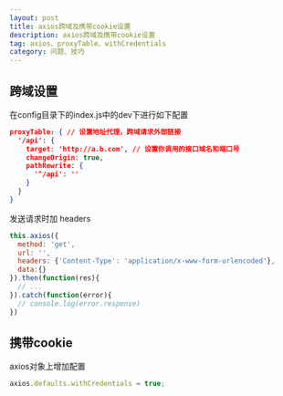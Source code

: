 ```yaml
---
layout: post
title: axios跨域及携带cookie设置
description: axios跨域及携带cookie设置
tag: axios、proxyTable、withCredentials
category: 问题、技巧
---
```

## 跨域设置

在config目录下的index.js中的dev下进行如下配置

```json
proxyTable: { // 设置地址代理，跨域请求外部链接
  '/api': {
    target: 'http://a.b.com', // 设置你调用的接口域名和端口号
    changeOrigin: true,
    pathRewrite: {
      '^/api': ''
    }
  }
}
```

发送请求时加 headers

```javascript
this.axios({
  method: 'get',
  url: '',
  headers: {'Content-Type': 'application/x-www-form-urlencoded'},
  data:{}
}).then(function(res){
  // ...
}).catch(function(error){
  // console.log(error.response)
})
```

## 携带cookie

axios对象上增加配置

```javascript
axios.defaults.withCredentials = true;
```


